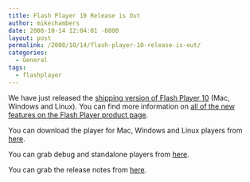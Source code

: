 ```yaml
---
title: Flash Player 10 Release is Out
author: mikechambers
date: 2008-10-14 12:04:01 -0800
layout: post
permalink: /2008/10/14/flash-player-10-release-is-out/
categories:
  - General
tags:
  - flashplayer
---
```



We have just released the [shipping version of Flash Player 10][1] (Mac, Windows and Linux). You can find more information on [all of the new features on the Flash Player product page][2].

You can download the player for Mac, Windows and Linux players from [here][1].

You can grab debug and standalone players from [here][3].

You can grab the release notes from [here][4].

 [1]: http://www.adobe.com/go/getflash
 [2]: http://www.adobe.com/products/flashplayer/
 [3]: http://www.adobe.com/support/flashplayer/downloads.html#fp10
 [4]: http://www.adobe.com/support/documentation/en/flashplayer/releasenotes.html#p10